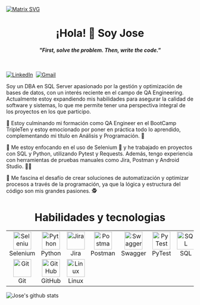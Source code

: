   [![Matrix SVG](https://raw.githubusercontent.com/rodrigograca31/rodrigograca31/master/matrix.svg)](https://www.youtube.com/watch?v=SDkAGkd4NLc) 
<p>
  <h1 align="center"><b>¡Hola! 👋 Soy Jose</b></h1>
</p>

<p>
  <h4 align="center"><b><i>"First, solve the problem. Then, write the code."</i></b></h4>
</p>

<br>

<a href="https://www.linkedin.com/in/jose-eduardo-urbano-medina-141514179"><img src="https://img.shields.io/badge/linkedin-%230077B5.svg?&style=for-the-badge&logo=linkedin&logoColor=white" alt="LinkedIn" /></a>&nbsp;
<a href="mailto:urbanomedinajose@gmail.com?subject=Hello%20Jose"><img src="https://img.shields.io/badge/gmail-%23D14836.svg?&style=for-the-badge&logo=gmail&logoColor=white" alt="Gmail"/></a>&nbsp;
<!--<a href="https://kkvanonymous.github.io/"><img alt="Website" src="https://img.shields.io/website?style=for-the-badge&up_message=portfolio&url=https%3A%2F%2Fkkvanonymous.github.io%2F"></a>-->
</p>


Soy un DBA en SQL Server apasionado por la gestión y optimización de bases de datos, con un interés reciente en el campo de QA Engineering. Actualmente estoy expandiendo mis habilidades para asegurar la calidad de software y sistemas, lo que me permite tener una perspectiva integral de los proyectos en los que participo.


🔭 Estoy culminando mi formación como QA Engineer en el BootCamp TripleTen y estoy emocionado por poner en práctica todo lo aprendido, complementando mi título en Análisis y Programación. 💪

🌱 Me estoy enfocando en el uso de Selenium 📘 y he trabajado en proyectos con SQL y Python, utilizando Pytest y Requests. Además, tengo experiencia con herramientas de pruebas manuales como Jira, Postman y Android Studio. 🧑‍💻

💓 Me fascina el desafío de crear soluciones de automatización y optimizar procesos a través de la programación, ya que la lógica y estructura del código son mis grandes pasiones. 🕵️

<h1 align="center"><b>Habilidades y tecnologias</b></h1>



<table>
  <tr>
    <td align="center" width="96">
      <a href="https://www.selenium.dev/">
        <img src="https://www.selenium.dev/images/selenium_logo_square_green.png" width="48" height="48" alt="Selenium" />
      </a>
      <br>Selenium
    </td>
    <td align="center" width="96">
      <a href="https://www.python.org/">
        <img src="https://www.python.org/static/community_logos/python-logo.png" width="48" height="48" alt="Python" />
      </a>
      <br>Python
    </td>
    <td align="center" width="96">
      <a href="https://www.atlassian.com/software/jira">
        <img src="https://cdn.worldvectorlogo.com/logos/jira-1.svg" width="48" height="48" alt="Jira" />
      </a>
      <br>Jira
    </td>
    <td align="center" width="96">
      <a href="https://www.postman.com/">
        <img src="https://www.vectorlogo.zone/logos/getpostman/getpostman-icon.svg" width="48" height="48" alt="Postman" />
      </a>
      <br>Postman
    </td>
    <td align="center" width="96">
      <a href="https://swagger.io/">
        <img src="https://static1.smartbear.co/swagger/media/assets/images/swagger_logo.svg" width="48" height="48" alt="Swagger" />
      </a>
      <br>Swagger
    </td>
    <td align="center" width="96">
      <a href="https://docs.pytest.org/">
        <img src="https://docs.pytest.org/en/stable/_static/pytest1.png" width="48" height="48" alt="PyTest" />
      </a>
      <br>PyTest
    </td>
    <td align="center" width="96">
      <a href="https://www.w3.org/SQL/">
        <img src="https://www.svgrepo.com/show/255832/sql.svg" width="48" height="48" alt="SQL" />
      </a>
      <br>SQL
    </td>
  </tr>
  <tr>
    <td align="center" width="96">
      <a href="https://git-scm.com/">
        <img src="https://www.vectorlogo.zone/logos/git-scm/git-scm-icon.svg" width="48" height="48" alt="Git" />
      </a>
      <br>Git
    </td>
    <td align="center" width="96">
      <a href="https://github.com/">
        <img src="https://www.vectorlogo.zone/logos/github/github-icon.svg" width="48" height="48" alt="GitHub" />
      </a>
      <br>GitHub
    </td>
    <td align="center" width="96">
      <a href="https://www.linux.org/">
        <img src="https://www.vectorlogo.zone/logos/linux/linux-icon.svg" width="48" height="48" alt="Linux" />
      </a>
      <br>Linux
    </td>
  </tr>
</table>

![Jose's github stats](https://github-readme-stats.vercel.app/api?username=JoseEduardo1&show_icons=true&theme=radical)


